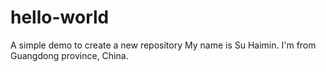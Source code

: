 # hello-world
A  simple demo to create a new repository
My name is Su Haimin. I'm from Guangdong province, China.
